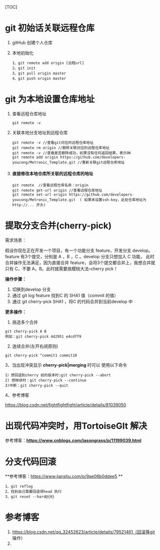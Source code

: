 [TOC]

# git 初始话关联远程仓库

1. gitHub 创建个人仓库

2. 本地初始化

   ```
   1、git remote add origin [远程url]
   2、git init 
   3、git pull origin master
   4、git push origin master
   ```

   

# git 为本地设置仓库地址

1. 查看远程仓库地址

   `git remote -v` 

2. 关联本地分支地址到远程仓库

   ```
   git remote -v //查看git对应的远程仓库地址
   git remote rm origin //删除关联对应的远程仓库地址
   git remote -v //查看是否删除成功，如果没有任何返回结果，表示OK
   git remote add origin https://github.com/developers-youcong/Metronic_Template.git //重新关联git远程仓库地址
   ```

3. #### 直接修改本地仓库所关联的远程仓库的地址

   ```
   git remote  //查看远程仓库名称：origin 
   git remote get-url origin //查看远程仓库地址
   git remote set-url origin https://github.com/developers-youcong/Metronic_Template.git  ( 如果未设置ssh-key，此处仓库地址为 http://... 开头)
   ```

   

# 提取分支合并(cherry-pick)

需求场景：

假设你现在正在开发一个项目，有一个功能分支 feature，开发分支 develop。 feature 有3个提交，分别是 A ，B ，C 。develop 分支只想加入 C 功能， 此时合并操作无法满足，因为直接合并 feature，会将3个提交都合并上，我想合并就只有 C，不要 A，B。此时就需要挑樱桃大法–cherry pick！

**操作步骤：**

1. 切换到develop 分支
2. 通过 git log feature 找到C 的 SHA1 值（commit 的值）
3. 通过 git cherry-pick SHA1 ，将C 的代码合并到当前develop 中

**更多操作：**

1. 挑选多个合并

```git cherry-pick A B
git cherry-pick A B
例如：git cherry-pick 4d2951 e4cdff9
```

2. 连续合并(左开右闭原则)

```
git cherry-pick ^commit1 commit10
```

3、当出现冲突显示 **cherry-pick|merging** 时可以 使用以下命令

```
1）想回退到cherry 前的版本时:git cherry-pick --abort
2) 想继续时：git cherry-pick --continue
3)中断：git cherry-pick --quit
```

4、参考博客

https://blog.csdn.net/fightfightfight/article/details/81039050

# 出现代码冲突时，用TortoiseGIt 解决

参考博客：**https://www.cnblogs.com/jasongrass/p/11199039.html**



# 分支代码回滚

**参考博客：https://www.jianshu.com/p/9ae06b0ddee5 **

```
1、git reflog
2、找到自己需要回退得head 执行
3、git reset --hard@{0}
```



# 参考博客

1. https://blog.csdn.net/qq_32452623/article/details/79521461（回滚等git 操作）
2. 

